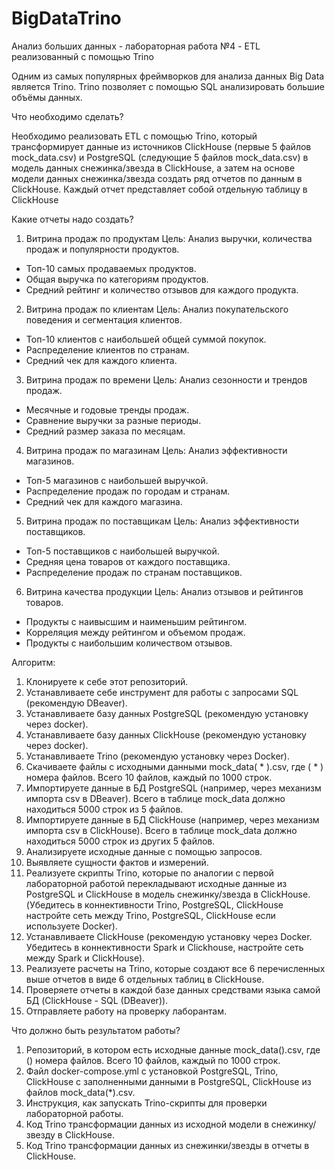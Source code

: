# BigDataTrino
Анализ больших данных - лабораторная работа №4 - ETL реализованный с помощью Trino

Одним из самых популярных фреймворков для анализа данных Big Data является Trino. Trino позволяет с помощью SQL анализировать большие объёмы данных.

Что необходимо сделать?

Необходимо реализовать ETL с помощью Trino, который трансформирует данные из источников ClickHouse (первые 5 файлов mock_data.csv) и PostgreSQL (следующие 5 файлов mock_data.csv) в модель данных снежинка/звезда в ClickHouse, а затем на основе модели данных снежинка/звезда создать ряд отчетов по данным в ClickHouse. Каждый отчет представляет собой отдельную таблицу в ClickHouse

Какие отчеты надо создать?
1. Витрина продаж по продуктам
Цель: Анализ выручки, количества продаж и популярности продуктов.
 - Топ-10 самых продаваемых продуктов.
 - Общая выручка по категориям продуктов.
 - Средний рейтинг и количество отзывов для каждого продукта.
2. Витрина продаж по клиентам
Цель: Анализ покупательского поведения и сегментация клиентов.
 - Топ-10 клиентов с наибольшей общей суммой покупок.
 - Распределение клиентов по странам.
 - Средний чек для каждого клиента.
3. Витрина продаж по времени
Цель: Анализ сезонности и трендов продаж.
 - Месячные и годовые тренды продаж.
 - Сравнение выручки за разные периоды.
 - Средний размер заказа по месяцам.
4. Витрина продаж по магазинам
Цель: Анализ эффективности магазинов.
 - Топ-5 магазинов с наибольшей выручкой.
 - Распределение продаж по городам и странам.
 - Средний чек для каждого магазина.
5. Витрина продаж по поставщикам
Цель: Анализ эффективности поставщиков.
 - Топ-5 поставщиков с наибольшей выручкой.
 - Средняя цена товаров от каждого поставщика.
 - Распределение продаж по странам поставщиков.
6. Витрина качества продукции
Цель: Анализ отзывов и рейтингов товаров.
 - Продукты с наивысшим и наименьшим рейтингом.
 - Корреляция между рейтингом и объемом продаж.
 - Продукты с наибольшим количеством отзывов.

Алгоритм:
1. Клонируете к себе этот репозиторий.
2. Устанавливаете себе инструмент для работы с запросами SQL (рекомендую DBeaver).
3. Устанавливаете базу данных PostgreSQL (рекомендую установку через docker).
4. Устанавливаете базу данных ClickHouse (рекомендую установку через docker).
5. Устанавливаете Trino (рекомендую установку через Docker).
6. Скачиваете файлы с исходными данными mock_data( * ).csv, где ( * ) номера файлов. Всего 10 файлов, каждый по 1000 строк.
7. Импортируете данные в БД PostgreSQL (например, через механизм импорта csv в DBeaver). Всего в таблице mock_data должно находиться 5000 строк из 5 файлов.
8. Импортируете данные в БД ClickHouse (например, через механизм импорта csv в ClickHouse). Всего в таблице mock_data должно находиться 5000 строк из других 5 файлов.
9. Анализируете исходные данные с помощью запросов.
10. Выявляете сущности фактов и измерений.
11. Реализуете скрипты Trino, которые по аналогии с первой лабораторной работой перекладывают исходные данные из PostgreSQL и ClickHouse в модель снежинку/звезда в ClickHouse. (Убедитесь в коннективности Trino, PostgreSQL, ClickHouse настройте сеть между Trino, PostgreSQL, ClickHouse если используете Docker).
12. Устанавливаете ClickHouse (рекомендую установку через Docker. Убедитесь в коннективности Spark и Clickhouse, настройте сеть между Spark и ClickHouse).
13. Реализуете расчеты на Trino, которые создают все 6 перечисленных выше отчетов в виде 6 отдельных таблиц в ClickHouse.
14. Проверяете отчеты в каждой базе данных средствами языка самой БД (ClickHouse - SQL (DBeaver)).
15. Отправляете работу на проверку лаборантам.

Что должно быть результатом работы?

1. Репозиторий, в котором есть исходные данные mock_data().csv, где () номера файлов. Всего 10 файлов, каждый по 1000 строк.
2. Файл docker-compose.yml с установкой PostgreSQL, Trino, ClickHouse с заполненными данными в PostgreSQL, ClickHouse из файлов mock_data(*).csv.
3. Инструкция, как запускать Trino-скрипты для проверки лабораторной работы.
4. Код Trino трансформации данных из исходной модели в снежинку/звезду в ClickHouse.
5. Код Trino трансформации данных из снежинки/звезды в отчеты в ClickHouse.
